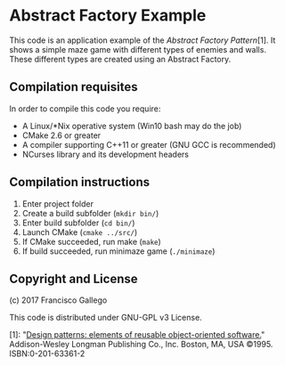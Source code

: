 # Abstract Factory Example

This code is an application example of the _Abstract Factory Pattern_[1]. It shows a simple maze game with different types of enemies and walls. These different types are created using an Abstract Factory.

## Compilation requisites

In order to compile this code you require:
- A Linux/*Nix operative system (Win10 bash may do the job)
- CMake 2.6 or greater
- A compiler supporting C++11 or greater (GNU GCC is recommended)
- NCurses library and its development headers

## Compilation instructions

1. Enter project folder
2. Create a build subfolder (`mkdir bin/`)
3. Enter build subfolder (`cd bin/`)
4. Launch CMake (`cmake ../src/`)
5. If CMake succeeded, run make (`make`)
6. If build succeeded, run minimaze game (`./minimaze`)

## Copyright and License

(c) 2017 Francisco Gallego 

This code is distributed under GNU-GPL v3 License.

[1]: "[Design patterns: elements of reusable object-oriented software.](https://www.amazon.es/Design-patterns-object-oriented-professional-computing/dp/0201633612)" Addison-Wesley Longman Publishing Co., Inc. Boston, MA, USA ©1995. ISBN:0-201-63361-2 
